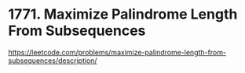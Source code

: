 # 1771. Maximize Palindrome Length From Subsequences

https://leetcode.com/problems/maximize-palindrome-length-from-subsequences/description/